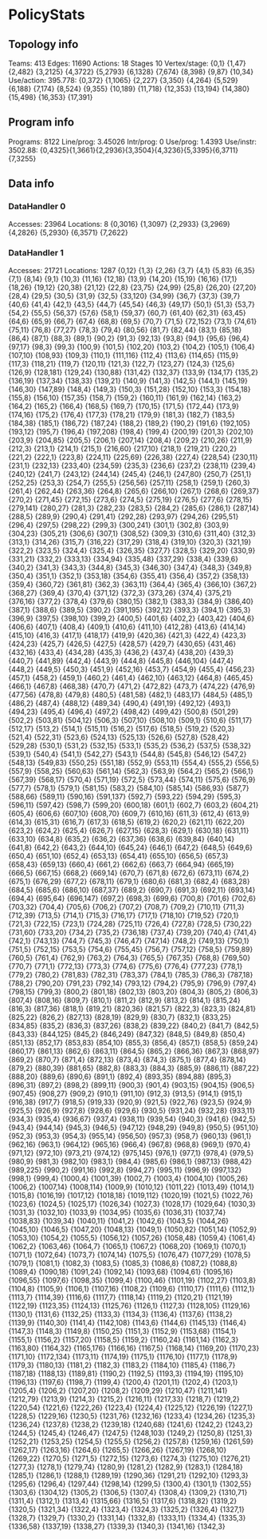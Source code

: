 # PolicyStats
## Topology info
Teams:		413
Edges:		11690
Actions:	18
Stages		10
Vertex/stage:	{0,1} {1,47} {2,482} {3,2125} {4,3722} {5,2793} {6,1328} {7,674} {8,398} {9,87} {10,34} 
Use/action:	395.778: {0,372} {1,1065} {2,227} {3,350} {4,264} {5,529} {6,188} {7,174} {8,524} {9,355} {10,189} {11,718} {12,353} {13,194} {14,380} {15,498} {16,353} {17,391} 

## Program info
Programs:	8122
Line/prog:	3.45026
Intr/prog:	0
Use/prog:	1.4393
Use/instr:	3502.88: {0,4325}{1,3661}{2,2936}{3,3504}{4,3236}{5,3395}{6,3711}{7,3255}

## Data info

### DataHandler 0
Accesses:	23964
Locations:	8
{0,3016} {1,3097} {2,2933} {3,2969} {4,2826} {5,2930} {6,3571} {7,2622} 

### DataHandler 1
Accesses:	21721
Locations:	1287
{0,12} {1,3} {2,26} {3,7} {4,1} {5,83} {6,35} {7,1} {8,14} {9,1} {10,3} {11,16} {12,18} {13,9} {14,20} {15,19} {16,16} {17,1} {18,26} {19,12} {20,38} {21,12} {22,8} {23,75} {24,99} {25,8} {26,20} {27,20} {28,4} {29,5} {30,5} {31,9} {32,5} {33,120} {34,99} {36,7} {37,3} {39,7} {40,6} {41,4} {42,1} {43,5} {44,7} {45,54} {46,3} {49,17} {50,1} {51,3} {53,7} {54,2} {55,5} {56,37} {57,6} {58,1} {59,37} {60,7} {61,40} {62,31} {63,45} {64,6} {65,9} {66,7} {67,4} {68,8} {69,5} {70,7} {71,5} {72,152} {73,1} {74,61} {75,11} {76,8} {77,27} {78,3} {79,4} {80,56} {81,7} {82,44} {83,1} {85,18} {86,4} {87,1} {88,3} {89,1} {90,2} {91,3} {92,13} {93,8} {94,1} {95,6} {96,4} {97,17} {98,3} {99,3} {100,9} {101,5} {102,20} {103,2} {104,2} {105,1} {106,4} {107,10} {108,93} {109,3} {110,1} {111,116} {112,4} {113,6} {114,65} {115,9} {117,3} {118,21} {119,7} {120,11} {121,3} {122,7} {123,27} {124,3} {125,6} {126,9} {128,181} {129,24} {130,88} {131,42} {132,37} {133,9} {134,17} {135,2} {136,19} {137,34} {138,33} {139,21} {140,9} {141,3} {142,5} {144,1} {145,19} {146,30} {147,89} {148,4} {149,3} {150,3} {151,28} {152,10} {153,3} {154,18} {155,8} {156,10} {157,35} {158,7} {159,2} {160,11} {161,9} {162,14} {163,2} {164,2} {165,2} {166,4} {168,5} {169,7} {170,15} {171,5} {172,44} {173,9} {174,16} {175,2} {176,4} {177,3} {178,21} {179,9} {181,3} {182,7} {183,5} {184,38} {185,1} {186,72} {187,24} {188,2} {189,2} {190,2} {191,6} {192,105} {193,12} {195,7} {196,4} {197,208} {198,4} {199,4} {200,19} {201,3} {202,10} {203,9} {204,85} {205,5} {206,1} {207,14} {208,4} {209,2} {210,26} {211,9} {212,3} {213,1} {214,1} {215,1} {216,60} {217,10} {218,1} {219,21} {220,2} {221,2} {222,1} {223,8} {224,11} {225,69} {226,38} {227,4} {228,54} {230,11} {231,1} {232,13} {233,40} {234,59} {235,3} {236,6} {237,2} {238,11} {239,4} {240,12} {241,7} {243,12} {244,14} {245,4} {246,1} {247,80} {250,7} {251,1} {252,25} {253,3} {254,7} {255,5} {256,56} {257,11} {258,1} {259,1} {260,3} {261,4} {262,44} {263,36} {264,8} {265,6} {266,10} {267,1} {268,6} {269,37} {270,2} {271,45} {272,15} {273,6} {274,5} {275,19} {276,5} {277,6} {278,15} {279,141} {280,27} {281,3} {282,23} {283,5} {284,2} {285,6} {286,1} {287,14} {288,5} {289,9} {290,4} {291,41} {292,28} {293,97} {294,26} {295,51} {296,4} {297,5} {298,22} {299,3} {300,241} {301,1} {302,8} {303,9} {304,23} {305,21} {306,6} {307,1} {308,52} {309,3} {310,6} {311,40} {312,3} {313,1} {314,26} {315,7} {316,22} {317,29} {318,4} {319,10} {320,3} {321,19} {322,2} {323,5} {324,4} {325,4} {326,35} {327,7} {328,5} {329,20} {330,9} {331,21} {332,2} {333,13} {334,94} {335,48} {337,29} {338,4} {339,6} {340,2} {341,3} {343,3} {344,8} {345,3} {346,30} {347,4} {348,3} {349,8} {350,4} {351,1} {352,1} {353,18} {354,6} {355,41} {356,4} {357,2} {358,13} {359,4} {360,72} {361,81} {362,3} {363,11} {364,4} {365,4} {366,10} {367,2} {368,27} {369,4} {370,4} {371,12} {372,3} {373,26} {374,4} {375,21} {376,16} {377,2} {378,4} {379,6} {380,15} {382,1} {383,3} {384,9} {386,40} {387,1} {388,6} {389,5} {390,2} {391,195} {392,12} {393,3} {394,1} {395,3} {396,9} {397,5} {398,10} {399,2} {400,5} {401,6} {402,2} {403,42} {404,6} {406,6} {407,1} {408,4} {409,1} {410,6} {411,10} {412,28} {413,6} {414,14} {415,10} {416,3} {417,1} {418,17} {419,9} {420,36} {421,3} {422,4} {423,3} {424,23} {425,7} {426,5} {427,5} {428,57} {429,7} {430,65} {431,46} {432,16} {433,4} {434,28} {435,3} {436,2} {437,4} {438,20} {439,3} {440,7} {441,89} {442,4} {443,9} {444,8} {445,8} {446,104} {447,4} {448,2} {449,5} {450,3} {451,9} {452,16} {453,7} {454,9} {455,4} {456,23} {457,1} {458,2} {459,1} {460,2} {461,4} {462,10} {463,12} {464,8} {465,45} {466,1} {467,8} {468,38} {470,7} {471,2} {472,82} {473,7} {474,22} {476,9} {477,56} {478,8} {479,8} {480,5} {481,58} {482,1} {483,17} {484,5} {485,1} {486,2} {487,4} {488,12} {489,34} {490,4} {491,19} {492,12} {493,1} {494,23} {495,4} {496,4} {497,2} {498,42} {499,42} {500,8} {501,29} {502,2} {503,81} {504,12} {506,3} {507,10} {508,10} {509,1} {510,6} {511,17} {512,17} {513,2} {514,1} {515,11} {516,2} {517,6} {518,5} {519,2} {520,3} {521,4} {522,31} {523,6} {524,13} {525,13} {526,6} {527,8} {528,42} {529,28} {530,1} {531,2} {532,15} {533,1} {535,2} {536,2} {537,5} {538,32} {539,1} {540,4} {541,1} {542,27} {543,1} {544,8} {545,8} {546,12} {547,2} {548,13} {549,83} {550,25} {551,18} {552,9} {553,11} {554,4} {555,2} {556,5} {557,9} {558,25} {560,63} {561,14} {562,3} {563,9} {564,2} {565,2} {566,1} {567,39} {568,17} {570,4} {571,19} {572,5} {573,44} {574,11} {575,6} {576,9} {577,7} {578,1} {579,1} {581,15} {583,2} {584,10} {585,14} {586,93} {587,7} {588,66} {589,11} {590,16} {591,137} {592,7} {593,22} {594,29} {595,3} {596,11} {597,42} {598,7} {599,20} {600,18} {601,1} {602,7} {603,2} {604,21} {605,4} {606,6} {607,10} {608,70} {609,7} {610,16} {611,3} {612,4} {613,9} {614,3} {615,31} {616,7} {617,3} {618,5} {619,2} {620,2} {621,11} {622,20} {623,2} {624,2} {625,4} {626,7} {627,15} {628,3} {629,1} {630,18} {631,11} {633,10} {634,8} {635,2} {636,2} {637,36} {638,6} {639,84} {640,14} {641,8} {642,2} {643,2} {644,10} {645,24} {646,1} {647,2} {648,5} {649,6} {650,4} {651,10} {652,4} {653,13} {654,41} {655,10} {656,5} {657,3} {658,43} {659,13} {660,4} {661,2} {662,6} {663,7} {664,94} {665,19} {666,5} {667,15} {668,2} {669,14} {670,7} {671,8} {672,6} {673,11} {674,2} {675,1} {676,29} {677,2} {678,11} {679,1} {680,6} {681,3} {682,4} {683,28} {684,5} {685,6} {686,10} {687,37} {689,2} {690,7} {691,3} {692,11} {693,14} {694,4} {695,64} {696,147} {697,2} {698,3} {699,6} {700,8} {701,6} {702,6} {703,32} {704,4} {705,6} {706,2} {707,2} {708,7} {709,2} {710,11} {711,3} {712,39} {713,5} {714,1} {715,3} {716,17} {717,1} {718,10} {719,52} {720,1} {721,3} {722,15} {723,1} {724,28} {725,11} {726,4} {727,8} {728,5} {730,22} {731,60} {733,20} {734,2} {735,2} {736,18} {737,4} {739,20} {740,4} {741,4} {742,1} {743,13} {744,7} {745,3} {746,47} {747,14} {748,2} {749,13} {750,1} {751,5} {752,15} {753,5} {754,6} {755,45} {756,7} {757,12} {758,5} {759,89} {760,5} {761,4} {762,9} {763,2} {764,3} {765,5} {767,35} {768,8} {769,50} {770,7} {771,1} {772,13} {773,3} {774,6} {775,6} {776,4} {777,23} {778,1} {779,2} {780,2} {781,83} {782,31} {783,37} {784,1} {785,3} {786,3} {787,18} {788,2} {790,20} {791,23} {792,14} {793,12} {794,2} {795,9} {796,9} {797,4} {798,15} {799,3} {800,2} {801,18} {802,13} {803,20} {804,3} {805,2} {806,3} {807,4} {808,16} {809,7} {810,1} {811,2} {812,9} {813,2} {814,1} {815,24} {816,3} {817,36} {818,1} {819,21} {820,36} {821,57} {822,3} {823,3} {824,81} {825,22} {826,2} {827,13} {828,19} {829,9} {830,7} {832,1} {833,25} {834,85} {835,2} {836,3} {837,26} {838,2} {839,22} {840,2} {841,7} {842,5} {843,33} {844,125} {845,2} {846,249} {847,32} {848,5} {849,8} {850,4} {851,13} {852,17} {853,83} {854,10} {855,3} {856,4} {857,1} {858,5} {859,24} {860,17} {861,13} {862,6} {863,11} {864,5} {865,2} {866,36} {867,3} {868,97} {869,2} {870,7} {871,4} {872,13} {873,4} {874,3} {875,1} {877,4} {878,14} {879,2} {880,39} {881,65} {882,8} {883,3} {884,3} {885,9} {886,11} {887,22} {888,20} {889,6} {890,6} {891,1} {892,4} {893,35} {894,88} {895,3} {896,31} {897,2} {898,2} {899,11} {900,3} {901,4} {903,15} {904,15} {906,5} {907,45} {908,27} {909,2} {910,1} {911,10} {912,3} {913,5} {914,1} {915,1} {916,38} {917,7} {918,5} {919,33} {920,9} {921,5} {922,76} {923,5} {924,9} {925,5} {926,9} {927,8} {928,6} {929,6} {930,5} {931,24} {932,28} {933,11} {934,3} {935,4} {936,67} {937,4} {938,11} {939,54} {940,3} {941,6} {942,5} {943,4} {944,14} {945,3} {946,5} {947,12} {948,29} {949,8} {950,5} {951,10} {952,3} {953,3} {954,3} {955,14} {956,50} {957,3} {958,7} {960,13} {961,1} {962,16} {963,1} {964,12} {965,16} {966,4} {967,8} {968,8} {969,1} {970,4} {971,12} {972,10} {973,21} {974,12} {975,145} {976,1} {977,1} {978,4} {979,5} {980,9} {981,3} {982,10} {983,1} {984,4} {985,6} {986,1} {987,13} {988,42} {989,225} {990,2} {991,16} {992,8} {994,27} {995,11} {996,9} {997,132} {998,1} {999,4} {1000,4} {1001,39} {1002,7} {1003,4} {1004,10} {1005,26} {1006,2} {1007,14} {1008,114} {1009,9} {1010,12} {1011,22} {1013,49} {1014,1} {1015,8} {1016,19} {1017,12} {1018,18} {1019,112} {1020,19} {1021,5} {1022,76} {1023,6} {1024,5} {1025,17} {1026,34} {1027,3} {1028,17} {1029,64} {1030,3} {1031,3} {1032,10} {1033,9} {1034,95} {1035,6} {1036,31} {1037,74} {1038,83} {1039,34} {1040,11} {1041,2} {1042,6} {1043,5} {1044,26} {1045,10} {1046,5} {1047,20} {1048,13} {1049,1} {1050,82} {1051,14} {1052,9} {1053,10} {1054,2} {1055,5} {1056,12} {1057,26} {1058,48} {1059,4} {1061,4} {1062,2} {1063,46} {1064,7} {1065,1} {1067,2} {1068,20} {1069,1} {1070,1} {1071,1} {1072,64} {1073,7} {1074,14} {1075,5} {1076,47} {1077,29} {1078,5} {1079,1} {1081,1} {1082,3} {1083,5} {1085,3} {1086,8} {1087,2} {1088,8} {1089,4} {1090,18} {1091,24} {1092,14} {1093,68} {1094,61} {1095,16} {1096,55} {1097,6} {1098,35} {1099,4} {1100,46} {1101,19} {1102,27} {1103,8} {1104,8} {1105,9} {1106,1} {1107,16} {1108,2} {1109,6} {1110,17} {1111,6} {1112,1} {1113,7} {1114,39} {1116,6} {1117,7} {1118,14} {1119,2} {1120,21} {1121,19} {1122,19} {1123,35} {1124,13} {1125,76} {1126,1} {1127,3} {1128,105} {1129,16} {1130,1} {1131,6} {1132,25} {1133,3} {1134,3} {1136,4} {1137,6} {1138,2} {1139,9} {1140,30} {1141,4} {1142,108} {1143,6} {1144,6} {1145,13} {1146,4} {1147,3} {1148,3} {1149,8} {1150,25} {1151,3} {1152,9} {1153,68} {1154,1} {1155,1} {1156,2} {1157,20} {1158,5} {1159,2} {1160,24} {1161,14} {1162,3} {1163,80} {1164,32} {1165,176} {1166,16} {1167,5} {1168,14} {1169,20} {1170,23} {1171,10} {1172,134} {1173,11} {1174,19} {1175,1} {1176,10} {1177,1} {1178,9} {1179,3} {1180,13} {1181,2} {1182,3} {1183,2} {1184,10} {1185,4} {1186,7} {1187,18} {1188,13} {1189,81} {1190,2} {1192,5} {1193,3} {1194,19} {1195,10} {1196,13} {1197,6} {1198,7} {1199,4} {1200,4} {1201,11} {1202,4} {1203,1} {1205,4} {1206,2} {1207,20} {1208,2} {1209,29} {1210,47} {1211,141} {1212,79} {1213,9} {1214,3} {1215,2} {1216,11} {1217,33} {1218,7} {1219,2} {1220,54} {1221,6} {1222,26} {1223,4} {1224,4} {1225,12} {1226,19} {1227,1} {1228,5} {1229,16} {1230,5} {1231,76} {1232,16} {1233,4} {1234,26} {1235,3} {1236,24} {1237,8} {1238,2} {1239,18} {1240,68} {1241,6} {1242,2} {1243,2} {1244,5} {1245,4} {1246,47} {1247,5} {1248,103} {1249,2} {1250,8} {1251,3} {1252,21} {1253,25} {1254,5} {1255,5} {1256,2} {1257,8} {1259,16} {1261,59} {1262,17} {1263,16} {1264,6} {1265,5} {1266,26} {1267,19} {1268,10} {1269,22} {1270,5} {1271,5} {1272,15} {1273,6} {1274,3} {1275,10} {1276,21} {1277,3} {1278,1} {1279,74} {1280,9} {1281,2} {1282,9} {1283,1} {1284,18} {1285,1} {1286,1} {1288,1} {1289,19} {1290,36} {1291,21} {1292,10} {1293,3} {1295,6} {1296,4} {1297,44} {1298,14} {1299,5} {1300,4} {1301,1} {1302,55} {1303,6} {1304,12} {1305,2} {1306,5} {1307,4} {1308,4} {1309,2} {1310,71} {1311,4} {1312,1} {1313,4} {1315,66} {1316,5} {1317,6} {1318,82} {1319,2} {1320,5} {1321,34} {1322,4} {1323,4} {1324,3} {1325,2} {1326,4} {1327,1} {1328,7} {1329,7} {1330,2} {1331,14} {1332,8} {1333,11} {1334,4} {1335,3} {1336,58} {1337,19} {1338,27} {1339,3} {1340,3} {1341,16} {1342,3} 